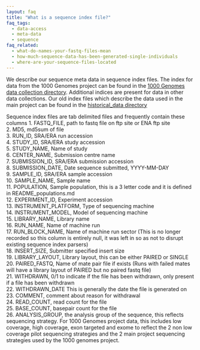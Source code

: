 ```yaml
---
layout: faq
title: "What is a sequence index file?"
faq_tags:
  - data-access
  - meta-data
  - sequence
faq_related:
  - what-do-names-your-fastq-files-mean
  - how-much-sequence-data-has-been-generated-single-individuals
  - where-are-your-sequence-files-located
---
```

                    
We describe our sequence meta data in sequence index files. The index for data from the 1000 Genomes project can be found in the [1000 Genomes data collection directory](ftp://ftp.1000genomes.ebi.ac.uk/vol1/ftp/data_collections/1000_genomes_project/). Additional indices are present for data in other data collections. Our old index files which describe the data used in the main project can be found in the [historical_data directory](ftp://ftp.1000genomes.ebi.ac.uk/vol1/ftp/historical_data/former_toplevel/)

Sequence index files are tab delimited files and frequently contain these columns 1\. FASTQ_FILE, path to fastq file on ftp site or ENA ftp site  
2\. MD5, md5sum of file  
3\. RUN_ID, SRA/ERA run accession  
4\. STUDY_ID, SRA/ERA study accession  
5\. STUDY_NAME, Name of study  
6\. CENTER_NAME, Submission centre name  
7\. SUBMISSION_ID, SRA/ERA submission accession  
8\. SUBMISSION_DATE, Date sequence submitted, YYYY-MM-DAY  
9\. SAMPLE_ID, SRA/ERA sample accession  
10\. SAMPLE_NAME, Sample name  
11\. POPULATION, Sample population, this is a 3 letter code and it is defined in README_populations.md  
12\. EXPERIMENT_ID, Experiment accession  
13\. INSTRUMENT_PLATFORM, Type of sequencing machine  
14\. INSTRUMENT_MODEL, Model of sequencing machine  
15\. LIBRARY_NAME, Library name  
16\. RUN_NAME, Name of machine run  
17\. RUN_BLOCK_NAME, Name of machine run sector (This is no longer recorded so this column is entirely null, it was left in so as not to disrupt existing sequence index parsers)  
18\. INSERT_SIZE, Submitter specified insert size  
19\. LIBRARY_LAYOUT, Library layout, this can be either PAIRED or SINGLE  
20\. PAIRED_FASTQ, Name of mate pair file if exists (Runs with failed mates will have a library layout of PAIRED but no paired fastq file)  
21\. WITHDRAWN, 0/1 to indicate if the file has been withdrawn, only present if a file has been withdrawn  
22\. WITHDRAWN_DATE This is generally the date the file is generated on  
23\. COMMENT, comment about reason for withdrawal  
24\. READ_COUNT, read count for the file  
25\. BASE_COUNT, basepair count for the file  
26\. ANALYSIS_GROUP, the analysis group of the sequence, this reflects sequencing strategy. For 1000 Genomes project data, this includes low coverage, high coverage, exon targeted and exome to reflect the 2 non low coverage pilot sequencing strategies and the 2 main project sequencing strategies used by the 1000 genomes project.
